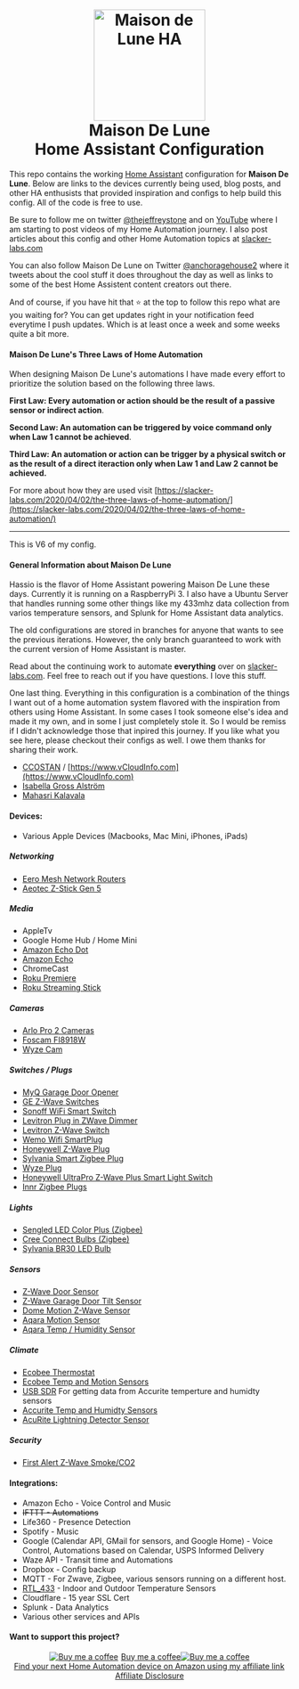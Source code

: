 
<h1 align="center">
  <a name="logo" href="http://slacker-labs.com"><img src="https://github.com/thejeffreystone/homeassistant-config/blob/master/images/mdl_bw.png" alt="Maison de Lune HA" width="200"></a>
  <br>
  Maison De Lune
  <br>
  Home Assistant Configuration
</h1>

This repo contains the working [Home Assistant](https://home-assistant.io/) configuration for **Maison De Lune**. Below are links to the devices currently being used, blog posts, and other HA enthusists that provided inspiration and configs to help build this config. All of the code is free to use.

Be sure to follow me on twitter [@thejeffreystone](https://twitter.com/thejeffreystone) and on [YouTube](https://www.youtube.com/channel/UCipZJ6748kd8TbelSxcvcVg) where I am starting to post videos of my Home Automation journey. I also post articles about this config and other Home Automation topics at [slacker-labs.com](https://slacker-labs.com)

You can also follow Maison De Lune on Twitter [@anchoragehouse2](https://twitter.com/anchoragehouse2) where it tweets about the cool stuff it does throughout the day as well as links to some of the best Home Assistent content creators out there.

And of course, if you have hit that :star: at the top to follow this repo what are you waiting for? You can get updates right in your notification feed everytime I push updates. Which is at least once a week and some weeks quite a bit more.  

#### Maison De Lune's Three Laws of Home Automation 

When designing Maison De Lune's automations I have made every effort to prioritize the solution based on the following three laws. 

**First Law: Every automation or action should be the result of a passive sensor or indirect action**.

**Second Law: An automation can be triggered by voice command only when Law 1 cannot be achieved**.

**Third Law: An automation or action can be trigger by a physical switch or as the result of a direct iteraction only when Law 1 and Law 2 cannot be achieved.**

For more about how they are used visit [https://slacker-labs.com/2020/04/02/the-three-laws-of-home-automation/](https://slacker-labs.com/2020/04/02/the-three-laws-of-home-automation/)

<hr>

This is V6 of my config.

#### General Information about Maison De Lune

Hassio is the flavor of Home Assistant powering Maison De Lune these days. Currently it is running on a RaspberryPi 3. I also have a Ubuntu Server that handles running some other things like my 433mhz data collection from varios temperature sensors, and Splunk for Home Assistant data analytics. 

The old configurations are stored in branches for anyone that wants to see the previous iterations. However, the only branch guaranteed to work with the current version of Home Assistant is master.

Read about the continuing work to automate **everything** over on [slacker-labs.com](https://slacker-labs.com). Feel free to reach out if you have questions. I love this stuff. 

One last thing. Everything in this configuration is a combination of the things I want out of a home automation system flavored with the inspiration from others using Home Assistant. In some cases I took someone else's idea and made it my own, and in some I just completely stole it. So I would be remiss if I didn't acknowledge those that inpired this journey. If you like what you see here, please checkout their configs as well. I owe them thanks for sharing their work.   

* [CCOSTAN](https://github.com/CCOSTAN/Home-AssistantConfig#logo) / [https://www.vCloudInfo.com](https://www.vCloudInfo.com)
* [Isabella Gross Alström](https://isabellaalstrom.github.io/)
* [Mahasri Kalavala](https://github.com/skalavala/mysmarthome)
 
#### Devices:
* Various Apple Devices (Macbooks, Mac Mini, iPhones, iPads)

##### Networking
* [Eero Mesh Network Routers](https://www.amazon.com/gp/product/B07WMLPSRL/ref=as_li_ss_tl?ie=UTF8&linkCode=ll1&tag=thejeffreysto-20&linkId=2b6442e719136c286229d14bc77e2533&language=en_US)
* [Aeotec Z-Stick Gen 5](https://www.amazon.com/gp/product/B00X0AWA6E/ref=as_li_ss_tl?ie=UTF8&linkCode=ll1&tag=thejeffreysto-20&linkId=2b9769cb7e6bafa1048d34601422926d&language=en_US)

##### Media
* AppleTv
* Google Home Hub / Home Mini
* [Amazon Echo Dot](https://www.amazon.com/gp/product/B07W95GZNH/ref=as_li_ss_tl?ie=UTF8&linkCode=ll1&tag=thejeffreysto-20&linkId=5cd455fd06e21ad09017d90ca588fce3&language=en_US)
* [Amazon Echo](https://www.amazon.com/gp/product/B0794W1SKP/ref=as_li_ss_tl?ie=UTF8&linkCode=ll1&tag=thejeffreysto-20&linkId=2c0b37b092008eb917fa7b18c676a297&language=en_US)
* ChromeCast
* [Roku Premiere](https://www.amazon.com/gp/product/B07HDBZN7Q/ref=as_li_ss_tl?ie=UTF8&linkCode=ll1&tag=thejeffreysto-20&linkId=f1d5cb6e897b91459d9f1d46ce848656&language=en_US)
* [Roku Streaming Stick](https://www.amazon.com/gp/product/B075XN5L53/ref=as_li_ss_tl?ie=UTF8&linkCode=ll1&tag=thejeffreysto-20&linkId=c9dd374ee78c1150f682c4076e95edd6&language=en_US)

##### Cameras
* [Arlo Pro 2 Cameras](https://www.amazon.com/gp/product/B075P84FH2/ref=as_li_ss_tl?ie=UTF8&linkCode=ll1&tag=thejeffreysto-20&linkId=135cb25a4427888fd4f978770fe40e02&language=en_US)
* [Foscam FI8918W](https://www.amazon.com/gp/product/B00466X9SY/ref=as_li_ss_tl?ie=UTF8&linkCode=ll1&tag=thejeffreysto-20&linkId=fd92b312f8005403ee7eed95cd3c1314&language=en_US)
* [Wyze Cam](https://www.amazon.com/Wyze-Indoor-Wireless-Detection-Assistant/dp/B076H3SRXG/ref=as_li_ss_tl?crid=1EPYMX3F0YZD1&cv_ct_cx=wyze+cam&dchild=1&keywords=wyze+cam&pd_rd_i=B076H3SRXG&pd_rd_r=86f79129-57d1-47f6-bbe9-1ec0e8b22e34&pd_rd_w=pkdoh&pd_rd_wg=gbpqk&pf_rd_p=224b59c9-c98f-46fd-96d6-8e952866d6a3&pf_rd_r=243QSM6J6DSMYVSH288X&psc=1&qid=1600873696&sprefix=wyze,aps,172&sr=1-1-a14f3e51-9e3d-4cb5-bc68-d89d95c82244&linkCode=ll1&tag=thejeffreysto-20&linkId=82caffd3f9213edbfd2e64a1dbe8b3aa&language=en_US)

##### Switches / Plugs
* [MyQ Garage Door Opener](https://www.amazon.com/gp/product/B075H7Z5L8/ref=as_li_ss_tl?ie=UTF8&linkCode=ll1&tag=thejeffreysto-20&linkId=e530b7bd83fb9a64b8af14190c99d759&language=en_US)
* [GE Z-Wave Switches](https://www.amazon.com/gp/product/B01M1AHC3R/ref=as_li_ss_tl?ie=UTF8&linkCode=ll1&tag=thejeffreysto-20&linkId=74a1bf32886f6e643619beac4eafbe2a&language=en_US)
* [Sonoff WiFi Smart Switch ](https://www.amazon.com/gp/product/B078GDFYTY/ref=as_li_ss_tl?ie=UTF8&linkCode=ll1&tag=thejeffreysto-20&linkId=2a2da928247fa3f7209e721694f36c33&language=en_US)
* [Levitron Plug in ZWave Dimmer](https://www.amazon.com/gp/product/B01NAO4B9Z/ref=as_li_ss_tl?ie=UTF8&linkCode=ll1&tag=thejeffreysto-20&linkId=723acf42f30081edfb98bc93595bd8d9&language=en_US)
* [Levitron Z-Wave Switch](https://www.amazon.com/gp/product/B01MZ0WVKH/ref=as_li_ss_tl?ie=UTF8&linkCode=ll1&tag=thejeffreysto-20&linkId=bffb672ca2f285047e2b859743abf070&language=en_US)
* [Wemo Wifi SmartPlug](https://www.amazon.com/gp/product/B01NBI0A6R/ref=as_li_ss_tl?ie=UTF8&linkCode=ll1&tag=thejeffreysto-20&linkId=961d2858acb364741767f66e1c75e351&language=en_US)
* [Honeywell Z-Wave Plug](https://www.amazon.com/gp/product/B07B3SWWTH/ref=as_li_ss_tl?ie=UTF8&linkCode=ll1&tag=thejeffreysto-20&linkId=f5a78d3f1d95e66b83bf47dff0d62105&language=en_US)
* [Sylvania Smart Zigbee Plug](https://www.amazon.com/gp/product/B01M6UM8QD/ref=as_li_ss_tl?ie=UTF8&linkCode=ll1&tag=thejeffreysto-20&linkId=abfc93828c666f4fcd48386be9265fc0&language=en_US)
* [Wyze Plug](https://www.amazon.com/Wyze-Labs-WLPP1-Smart-Two-Pack/dp/B07XZT24B8/ref=as_li_ss_tl?cv_ct_cx=Wyze+plug&dchild=1&keywords=Wyze+plug&pd_rd_i=B07XZT24B8&pd_rd_r=b4ac5aaf-80a7-4ad3-87e6-675b2c2fe388&pd_rd_w=vSV3A&pd_rd_wg=iGnZm&pf_rd_p=224b59c9-c98f-46fd-96d6-8e952866d6a3&pf_rd_r=017PDK4XWA0JJKXW6BMK&psc=1&qid=1600874038&sr=1-1-a14f3e51-9e3d-4cb5-bc68-d89d95c82244&linkCode=ll1&tag=thejeffreysto-20&linkId=0fc4ddfe870185f6e4fb59d2863d9ea7&language=en_US)
* [Honeywell UltraPro Z-Wave Plus Smart Light Switch](https://www.amazon.com/gp/product/B07B3LY1SJ/ref=as_li_ss_tl?ie=UTF8&psc=1&linkCode=ll1&tag=thejeffreysto-20&linkId=5de0fc01098e2fa71220ff455a2b4016&language=en_US)
* [Innr Zigbee Plugs](https://www.amazon.com/gp/product/B07SQGG8Z7/ref=as_li_ss_tl?ie=UTF8&psc=1&linkCode=ll1&tag=thejeffreysto-20&linkId=6ba995598ce5131986b1586f60f67a6c&language=en_US)

##### Lights
* [Sengled LED Color Plus (Zigbee)](https://www.amazon.com/gp/product/B073ZBYXKQ/ref=as_li_ss_tl?ie=UTF8&linkCode=ll1&tag=thejeffreysto-20&linkId=74939562b8889e2b750d9b01fd347b48&language=en_US)
* [Cree Connect Bulbs (Zigbee)](https://www.amazon.com/gp/product/B01701DL7A/ref=as_li_ss_tl?ie=UTF8&linkCode=ll1&tag=thejeffreysto-20&linkId=93c44ca1fc96f2554f9aa73afe5f9943&language=en_US)
* [Sylvania BR30 LED Bulb](https://www.amazon.com/gp/product/B07H918FN5/ref=as_li_ss_tl?ie=UTF8&psc=1&linkCode=ll1&tag=thejeffreysto-20&linkId=7fb3f747a87fe205283c425b211e7d67&language=en_US)

##### Sensors
* [Z-Wave Door Sensor](https://www.amazon.com/gp/product/B01N5HB4U5/ref=as_li_ss_tl?ie=UTF8&linkCode=ll1&tag=thejeffreysto-20&linkId=b274f5e5d57b8a698ea6d94138a58afa&language=en_US)
* [Z-Wave Garage Door Tilt Sensor](https://www.amazon.com/gp/product/B01MRZB0NT/ref=as_li_ss_tl?ie=UTF8&linkCode=ll1&tag=thejeffreysto-20&linkId=2515ffb412b6cd2113f755fe531ec203&language=en_US)
* [Dome Motion Z-Wave Sensor](https://www.amazon.com/gp/product/B076Y6DXSY/ref=as_li_ss_tl?ie=UTF8&linkCode=ll1&tag=thejeffreysto-20&linkId=d9f4f6267d5372786a0da7e01c6ca172&language=en_US)
* [Aqara Motion Sensor](https://www.amazon.com/Aqara-RTCGQ11LM-Motion-Sensor-White/dp/B07D1CRRVF/ref=as_li_ss_tl?dchild=1&keywords=aqara&qid=1600873881&s=electronics&sr=1-5-catcorr&linkCode=ll1&tag=thejeffreysto-20&linkId=2eb1709f03b48e89e25b5f4f20071a11&language=en_US)
* [Aqara Temp / Humidity Sensor](https://www.amazon.com/gp/product/B07D37FKGY/ref=as_li_ss_tl?ie=UTF8&psc=1&linkCode=ll1&tag=thejeffreysto-20&linkId=6df9beb4ac6d13af685d63e73fa78534&language=en_US)

##### Climate
* [Ecobee Thermostat](https://www.amazon.com/gp/product/B07K2GTKQ5/ref=as_li_ss_tl?ie=UTF8&linkCode=ll1&tag=thejeffreysto-20&linkId=90bbaf5eadbd3b7493adde3095db7192&language=en_US)
* [Ecobee Temp and Motion Sensors](https://www.amazon.com/gp/product/B07NQVWRR3/ref=as_li_ss_tl?ie=UTF8&linkCode=ll1&tag=thejeffreysto-20&linkId=1d068c58194407eeaecfaa4afcff5fc8&language=en_US)
* [USB SDR](https://www.amazon.com/gp/product/B011HVUEME/ref=as_li_ss_tl?ie=UTF8&linkCode=ll1&tag=thejeffreysto-20&linkId=8cd0ed5020766e8cca206190aba7e972&language=en_US) For getting data from Accurite temperture and humidty sensors
* [Accurite Temp and Humidty Sensors](https://www.amazon.com/AcuRite-06002M-Wireless-Temperature-Humidity/dp/B00T0K8NXC/ref=as_li_ss_tl?dchild=1&keywords=Accurite&qid=1589379213&s=hi&sr=1-1&linkCode=ll1&tag=thejeffreysto-20&linkId=2fd400c891fd29356129f7aa93c0a2ee&language=en_US)
* [AcuRite Lightning Detector Sensor](https://www.amazon.com/AcuRite-06045M-Lightning-Detector-Temperature/dp/B01LNALL6C/ref=as_li_ss_tl?cv_ct_cx=Lightning+sensor&dchild=1&keywords=Lightning+sensor&pd_rd_i=B01LNALL6C&pd_rd_r=6674335c-679a-4753-b58e-0f9b81b5c8ee&pd_rd_w=jNNHQ&pd_rd_wg=WnAAD&pf_rd_p=224b59c9-c98f-46fd-96d6-8e952866d6a3&pf_rd_r=HVNXDV908VNCGWW3VD7W&psc=1&qid=1600874236&sr=1-1-a14f3e51-9e3d-4cb5-bc68-d89d95c82244&linkCode=ll1&tag=thejeffreysto-20&linkId=c009e162d0c4f028bc9f4db948152eab&language=en_US)

##### Security
* [First Alert Z-Wave Smoke/CO2](https://www.amazon.com/gp/product/B00KMHXFAI/ref=as_li_ss_tl?ie=UTF8&linkCode=ll1&tag=thejeffreysto-20&linkId=5da9bad04dc5b86f1bd582d22a6bea21&language=en_US)

#### Integrations:
* Amazon Echo - Voice Control and Music
* ~~IFTTT - Automations~~ 
* Life360 - Presence Detection
* Spotify - Music
* Google (Calendar API, GMail for sensors, and Google Home) - Voice Control, Automations based on Calendar, USPS Informed Delivery
* Waze API - Transit time and Automations
* Dropbox - Config backup
* MQTT - For Zwave, Zigbee, various sensors running on a different host.
* [RTL_433](https://github.com/merbanan/rtl_433) - Indoor and Outdoor Temperature Sensors
* Cloudflare - 15 year SSL Cert
* Splunk - Data Analytics
* Various other services and APIs

#### Want to support this project?

<p align="center">
<a target="_blank" href="https://www.buymeacoffee.com/icE6DeBut"><img src="https://www.buymeacoffee.com/assets/img/BMC-btn-logo.svg" alt="Buy me a coffee"><span style="margin-left:5px">Buy me a coffee</span></a><a target="_blank" href="https://www.buymeacoffee.com/icE6DeBut"><img src="https://www.buymeacoffee.com/assets/img/BMC-btn-logo.svg" alt="Buy me a coffee"></a>

<br />
<a target="_blank" href="https://www.amazon.com/gp/search/ref=as_li_qf_sp_sr_il_tl?ie=UTF8&tag=thejeffreysto-20&keywords=Home Automation&index=aps&camp=1789&creative=9325&linkCode=xm2&linkId=8f8efaca6bcebfd793c383c68c070400">Find your next Home Automation device on Amazon using my affiliate link</a><img src="//ir-na.amazon-adsystem.com/e/ir?t=thejeffreystone-20&l=ur2&o=1" width="1" height="1" border="0" alt="" style="border:none !important; margin:0px !important;" />
<br />
<a href="https://slacker-labs.com/affiliate-disclosure/">
Affiliate Disclosure
</a>
</p>


